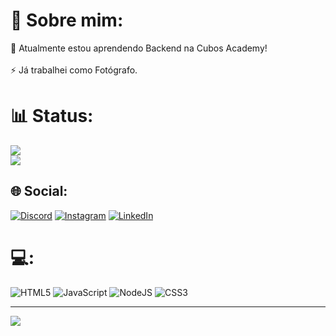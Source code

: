 # 💫 Sobre mim:
🌱 Atualmente estou aprendendo Backend na Cubos Academy!<br><br>⚡ Já trabalhei como Fotógrafo.

# 📊 Status:
![](https://github-readme-stats.vercel.app/api?username=feborkoski&theme=tokyonight&hide_border=false&include_all_commits=false&count_private=true)<br/> ![](https://github-readme-stats.vercel.app/api/top-langs/?username=feborkoski&theme=tokyonight&hide_border=false&include_all_commits=false&count_private=true&layout=compact)


## 🌐 Social:
[![Discord](https://img.shields.io/badge/Discord-%237289DA.svg?logo=discord&logoColor=white)](https://discord.gg/817273716642676747) [![Instagram](https://img.shields.io/badge/Instagram-%23E4405F.svg?logo=Instagram&logoColor=white)](https://instagram.com/feborkoski) [![LinkedIn](https://img.shields.io/badge/LinkedIn-%230077B5.svg?logo=linkedin&logoColor=white)](https://linkedin.com/in/feborkoski) 

# 💻:
![HTML5](https://img.shields.io/badge/html5-%23E34F26.svg?style=plastic&logo=html5&logoColor=white) ![JavaScript](https://img.shields.io/badge/javascript-%23323330.svg?style=plastic&logo=javascript&logoColor=%23F7DF1E) ![NodeJS](https://img.shields.io/badge/node.js-6DA55F?style=plastic&logo=node.js&logoColor=white) ![CSS3](https://img.shields.io/badge/css3-%231572B6.svg?style=plastic&logo=css3&logoColor=white)

---
[![](https://visitcount.itsvg.in/api?id=feborkoski&icon=0&color=1)](https://visitcount.itsvg.in)

<!-- Proudly created with GPRM ( https://gprm.itsvg.in ) -->

